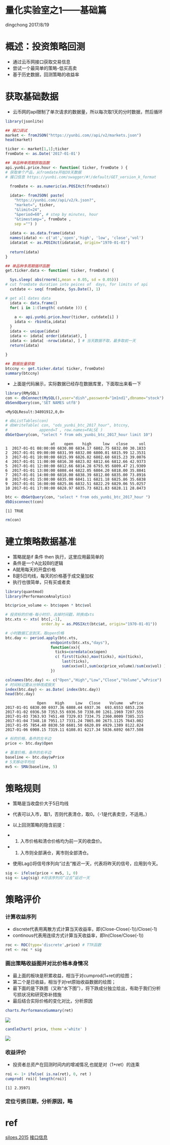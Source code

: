 量化实验室之1——基础篇
================
dingchong
2017/8/19

概述：投资策略回测
==================

-   通过云币网接口获取交易信息
-   尝试一个最简单的策略-低买高卖
-   基于历史数据，回测策略的收益率

获取基础数据
============

-   云币网的api限制了单次请求的数据量，所以每次取1天的分时数据，然后循环

``` r
library(jsonlite)

## 接口调试
market <- fromJSON("https://yunbi.com//api/v2/markets.json")
head(market)

ticker <- market[1,1];ticker
fromDate <- as.Date('2017-01-01')

## 单品种单周期获取函数
api.yunbi.price.hour <- function( ticker, fromDate ) {
# 获取单个产品，从fromdate开始30天数据
# 接口信息 https://yunbi.com/swagger/#!/default/GET_version_k_format

  fromDate <- as.numeric(as.POSIXct(fromDate))
  
  idata<- fromJSON( paste(
    "https://yunbi.com//api/v2/k.json?", 
    "market=", ticker,  
    "&limit=24",
    "&period=60", # step by minutes, hour 
    "&timestamp=", fromDate , 
    sep ="") )
  
  idata <- as.data.frame(idata)
  names(idata) <- c('at','open','high', 'low', 'close','vol')
  idata$at <- as.POSIXct(idata$at, origin="1970-01-01")
  
  return(idata)
}

## 单品种多周期循环函数
get.ticker.data <- function( ticker, fromDate) {

  Sys.sleep( abs(rnorm(1,mean = 0.05, sd = 0.05)))
# cut fromDate duration into peices of  days, for limits of api 
  cutdate <- seq( fromDate, Sys.Date(), 1)

# get all dates data   
  idata <- data.frame()
  for( i in 1:(length( cutdate ))) {
    
    a <- api.yunbi.price.hour(ticker, cutdate[i] )
    idata <- rbind(a,idata)
  }
  idata <- unique(idata)
  idata <- idata[ order(idata$at), ]
  idata <- idata[ -nrow(idata), ] # 当天数据不取，最多取前一天
  return(idata)
  
}

## 数据批量获取
btccny <- get.ticker.data( ticker, fromDate)
summary(btccny)
```

-   上面是代码展示，实际数据已经存在数据库里，下面取出来看一下

``` r
library(RMySQL)
con <- dbConnect(MySQL(),user="dish",password="1m1nd1",dbname="stock")
dbSendQuery(con,'SET NAMES utf8')
```

    <MySQLResult:34891912,0,0>

``` r
# dbListTables(con)
# dbWriteTable( con, "ods_yunbi_btc_2017_hour", btccny, 
#              append=T , row.names=FALSE )
dbGetQuery(con, "select * from ods_yunbi_btc_2017_hour limit 10")
```

                        at    open    high     low   close     vol
    1  2017-01-01 08:00:00 6830.00 6834.17 6802.75 6832.00 30.1833
    2  2017-01-01 09:00:00 6831.99 6832.00 6800.01 6815.99 12.3531
    3  2017-01-01 10:00:00 6815.99 6826.82 6802.60 6815.23 39.0076
    4  2017-01-01 11:00:00 6816.30 6823.02 6812.66 6812.66 42.9373
    5  2017-01-01 12:00:00 6812.66 6814.28 6793.95 6809.47 21.9309
    6  2017-01-01 13:00:00 6808.44 6822.05 6804.20 6818.00 35.8841
    7  2017-01-01 14:00:00 6818.00 6838.39 6812.00 6835.00 73.8916
    8  2017-01-01 15:00:00 6835.00 6841.11 6821.18 6825.86 35.6838
    9  2017-01-01 16:00:00 6825.86 6832.51 6822.29 6829.06 55.0257
    10 2017-01-01 17:00:00 6828.97 6835.73 6821.83 6828.11 28.8473

``` r
btc <- dbGetQuery(con, "select * from ods_yunbi_btc_2017_hour ")
dbDisconnect(con)
```

    [1] TRUE

``` r
rm(con)
```

建立策略数据基准
================

-   策略就是if 条件 then 执行，这里应用最简单的
-   条件是一个A比较B的逻辑
-   A就用每天的开盘价格
-   B是5日均线，每天的价格基于成交量加权
-   执行也很简单，只有买或者卖

``` r
library(quantmod)
library(PerformanceAnalytics)

btc$price_volume <- btc$open * btc$vol

# 投资标的价格-每小时价，去掉时间戳，转换成xts
btc.xts <- xts( btc[,-1], 
                order.by = as.POSIXct(btc$at, origin="1970-01-01"))

# 小时数据汇总到天，取open价格
btc.day <- period.apply(btc.xts, 
                    endpoints(btc.xts,"days"),
                    function(xx){
                      ticks=coredata(xx$open)
                      c( first(ticks),max(ticks), min(ticks),
                         last(ticks),
                         sum(xx$vol),sum(xx$price_volume)/sum(xx$vol) )
                    })

colnames(btc.day) <- c("Open","High","Low","Close","Volume","wPrice")
# 时间标记要从分钟改成按天
index(btc.day) <- as.Date( index(btc.day))
head(btc.day)
```

                  Open    High     Low   Close    Volume   wPrice
    2017-01-01 6830.00 6937.36 6808.44 6937.36  693.6553 6853.236
    2017-01-02 6936.50 7353.55 6936.50 7338.00 1261.1969 7207.555
    2017-01-03 7363.93 7451.48 7329.03 7334.75 2360.0009 7385.315
    2017-01-04 7348.18 7951.17 7331.24 7865.00 2673.1125 7643.002
    2017-01-05 7854.40 8830.50 6601.50 6620.89 4929.1389 8122.824
    2017-01-06 6908.15 7319.11 6108.01 6217.34 5836.6892 6677.508

``` r
# 标的价格，条件的左半边
price <- btc.day$Open

# 基准价格，条件的右半边
baseline <- btc.day$wPrice
# 5天移动平均线
mv5 <- SMA(baseline, 5)
```

策略规则
========

-   策略是当收盘价大于5日均线
-   代表可以入市，取1，否则代表清仓，取0。（-1是代表卖空，不适用。）
-   以上回测策略的隐含前提：
-   1.  入市价格和清仓价格均为前一天的收盘价。

-   1.  入市则全部满仓，离市则全部清仓。

-   使用Lag()将信号序列向“过去”推迟一天，代表将昨天的信号，应用到今天。

``` r
sig <- ifelse(price < mv5, 1, 0)
sig <- Lag(sig) #将该序列向“过去”延迟一天
```

策略评价
========

### 计算收益序列

-   discrete代表用离散方式计算当天收益率，即(Close-Close(-1))/Close(-1)
-   continous代表用连续方式计算当天收益率，即ln(Close/Close(-1))

``` r
roc <- ROC(type='discrete',price) # TTR函数
ret <- roc * sig
```

### 画出策略收益图并对比价格本身情况

-   最上面的板块是积累收益，相当于对cumprod(1+ret)的绘图；
-   第二个是日收益，相当于对ret原始收益数据的绘图；
-   最下面的是下跌图（又称“水下图”），将下跌成分独立绘出，有助于我们分析亏损状况和研究弥补措施
-   最后结合实际价格的变化对比，分析原因

``` r
charts.PerformanceSummary(ret)
```

![](backtest_1_single_files/figure-markdown_github-ascii_identifiers/unnamed-chunk-6-1.png)

``` r
candleChart( price, theme ='white' )
```

![](backtest_1_single_files/figure-markdown_github-ascii_identifiers/unnamed-chunk-6-2.png)

### 收益评价

-   投资者总资产在回测时间内的增减情况,也就是对（1+ret）的连乘

``` r
roi <- 1+ ifelse( is.na(ret), 0, ret )
cumprod( roi)[ length(roi)]
```

    [1] 2.35971

### 定位亏损日期，分析原因，略

ref
===

[siloes,2015](http://www.jianshu.com/p/a0c33f1fa04b) [接口信息](https://yunbi.com/swagger/#!/default/GET_version_k_format)
